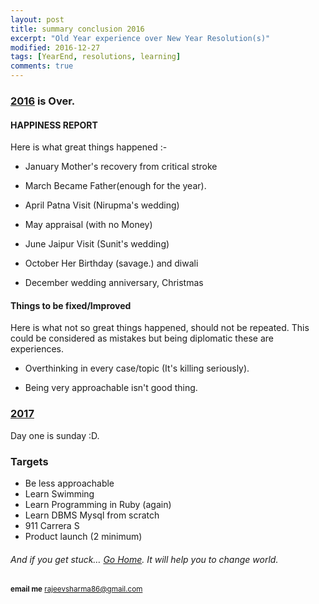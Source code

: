 ```yaml
---
layout: post
title: summary conclusion 2016   
excerpt: "Old Year experience over New Year Resolution(s)"
modified: 2016-12-27
tags: [YearEnd, resolutions, learning]
comments: true
---
```


### [2016](https://en.wikipedia.org/wiki/2016) is Over. 


#### HAPPINESS REPORT  

Here is what great things happened :- 

  * January Mother's recovery from critical stroke
  
  * March Became Father(enough for the year).

  * April Patna Visit (Nirupma's wedding)
  
  * May appraisal (with no Money)  

  * June Jaipur Visit (Sunit's wedding)

  * October Her Birthday (savage.) and diwali

  * December wedding anniversary, Christmas 

#### Things to be fixed/Improved
   
Here is what not so great things happened, should not be repeated. This could be 
 considered as mistakes but being diplomatic these are experiences.
   
   * Overthinking in every case/topic (It's killing seriously).

   * Being very approachable isn't good thing.

### [2017](https://en.wikipedia.org/wiki/2017)

Day one is sunday :D.

### Targets

  * Be less approachable
  * Learn Swimming
  * Learn Programming in Ruby (again)
  * Learn DBMS Mysql from scratch
  * 911 Carrera S
  * Product launch (2 minimum)

 
######  And if you get stuck… [Go Home](http://localhost/). It will help you to change world.

<sup> <b>email me</b>  [rajeevsharma86@gmail.com](#myfootnote1)</sup>
